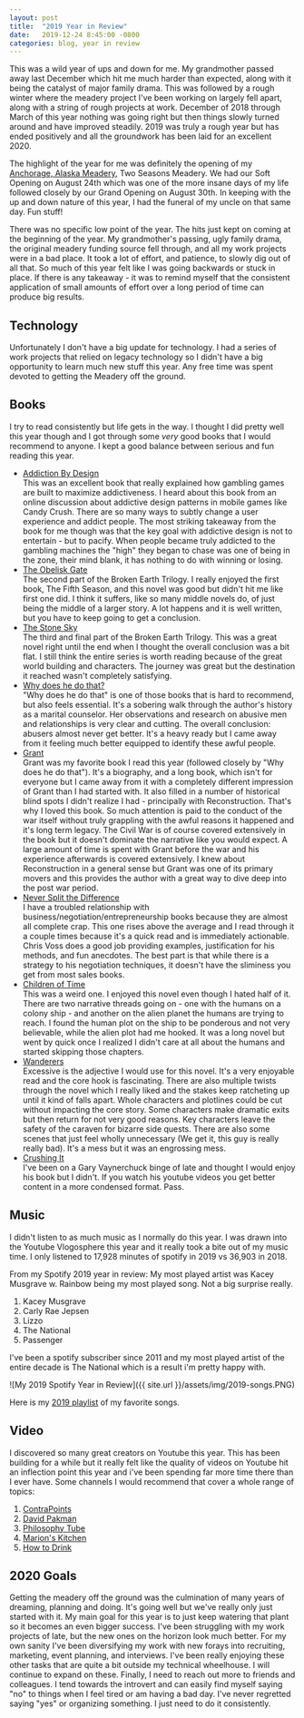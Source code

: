 ```yaml
---
layout: post
title:  "2019 Year in Review"
date:   2019-12-24 8:45:00 -0800
categories: blog, year in review
---
```


This was a wild year of ups and down for me. My grandmother passed away last December which hit me much harder than expected, along with it being the catalyst of major family drama. This was followed by a rough winter where the meadery project I've been working on largely fell apart, along with a string of rough projects at work. December of 2018 through March of this year nothing was going right but then things slowly turned around and have improved steadily. 2019 was truly a rough year but has ended positively and all the groundwork has been laid for an excellent 2020.

The highlight of the year for me was definitely the opening of my [Anchorage, Alaska Meadery](http://twoseasonsmead.com/ "Two Seasons Meadery"), Two Seasons Meadery. We had our Soft Opening on August 24th which was one of the more insane days of my life followed closely by our Grand Opening on August 30th. In keeping with the up and down nature of this year, I had the funeral of my uncle on that same day. Fun stuff!

There was no specific low point of the year. The hits just kept on coming at the beginning of the year. My grandmother's passing, ugly family drama, the original meadery funding source fell through, and all my work projects were in a bad place. It took a lot of effort, and patience, to slowly dig out of all that.
So much of this year felt like I was going backwards or stuck in place. If there is any takeaway - it was to remind myself that the consistent application of small amounts of effort over a long period of time can produce big results.

## Technology

Unfortunately I don't have a big update for technology. I had a series of work projects that relied on legacy technology so I didn't have a big opportunity to learn much new stuff this year. Any free time was spent devoted to getting the Meadery off the ground.

## Books

I try to read consistently but life gets in the way. I thought I did pretty well this year though and I got through some *very* good books that I would recommend to anyone. I kept a good balance between serious and fun reading this year.

* [Addiction By Design](https://www.natashadowschull.org/addiction-by-design/)  
This was an excellent book that really explained how gambling games are built to maximize addictiveness. I heard about this book from an online discussion about addictive design patterns in mobile games like Candy Crush. There are so many ways to subtly change a user experience and addict people. The most striking takeaway from the book for me though was that the key goal with addictive design is not to entertain - but to pacify. When people became truly addicted to the gambling machines the "high" they began to chase was one of being in the zone, their mind blank, it has nothing to do with winning or losing.
* [The Obelisk Gate](http://nkjemisin.com/books/book-two-the-obelisk-gate/)  
The second part of the Broken Earth Trilogy. I really enjoyed the first book, The Fifth Season, and this novel was good but didn't hit me like first one did. I think it suffers, like so many middle novels do, of just being the middle of a larger story. A lot happens and it is well written, but you have to keep going to get a conclusion.
* [The Stone Sky](http://nkjemisin.com/books/the-stone-sky/)  
The third and final part of the Broken Earth Trilogy. This was a great novel right until the end when I thought the overall conclusion was a bit flat. I still think the entire series is worth reading because of the great world building and characters. The journey was great but the destination it reached wasn't completely satisfying.
* [Why does he do that?](http://lundybancroft.com/books/)  
"Why does he do that" is one of those books that is hard to recommend, but also feels essential. It's a sobering walk through the author's history as a marital counselor. Her observations and research on abusive men and relationships is very clear and cutting. The overall conclusion: abusers almost never get better. It's a heavy ready but I came away from it feeling much better equipped to identify these awful people.
* [Grant](https://en.wikipedia.org/wiki/Grant_(book))  
Grant was my favorite book I read this year (followed closely by "Why does he do that"). It's a biography, and a long book, which isn't for everyone but I came away from it with a completely different impression of Grant than I had started with. It also filled in a number of historical blind spots I didn't realize I had - principally with Reconstruction.
That's why I loved this book. So much attention is paid to the conduct of the war itself without truly grappling with the awful reasons it happened and it's long term legacy. The Civil War is of course covered extensively in the book but it doesn't dominate the narrative like you would expect. A large amount of time is spent with Grant before the war and his experience afterwards is covered extensively. I knew about Reconstruction in a general sense but Grant was one of its primary movers and this provides the author with a great way to dive deep into the post war period.
* [Never Split the Difference](https://www.blackswanltd.com/)  
I have a troubled relationship with business/negotiation/entrepreneurship books because they are almost all complete crap. This one rises above the average and I read through it a couple times because it's a quick read and is immediately actionable. Chris Voss does a good job providing examples, justification for his methods, and fun anecdotes. The best part is that while there is a strategy to his negotiation techniques, it doesn't have the sliminess you get from most sales books.
* [Children of Time](https://www.amazon.com/dp/B07DN8BQMD/)  
This was a weird one. I enjoyed this novel even though I hated half of it. There are two narrative threads going on - one with the humans on a colony ship - and another on the alien planet the humans are trying to reach. I found the human plot on the ship to be ponderous and not very believable, while the alien plot had me hooked. It was a long novel but went by quick once I realized I didn't care at all about the humans and started skipping those chapters.
* [Wanderers](https://www.amazon.com/dp/B07JD1CH2H/)  
Excessive is the adjective I would use for this novel. It's a very enjoyable read and the core hook is fascinating. There are also multiple twists through the novel which I really liked and the stakes keep ratcheting up until it kind of falls apart. Whole characters and plotlines could be cut without impacting the core story. Some characters make dramatic exits but then return for not very good reasons. Key characters leave the safety of the caraven for bizarre side quests. There are also some scenes that just feel wholly unnecessary (We get it, this guy is really really bad). It's a mess but it was an engrossing mess.
* [Crushing It](https://www.amazon.com/dp/B072DV2GHG/)  
I've been on a Gary Vaynerchuck binge of late and thought I would enjoy his book but I didn't. If you watch his youtube videos you get better content in a more condensed format. Pass.

## Music

I didn't listen to as much music as I normally do this year. I was drawn into the Youtube Vlogosphere this year and it really took a bite out of my music time. I only listened to 17,928 minutes of spotify in 2019 vs 36,903 in 2018. 

From my Spotify 2019 year in review:
My most played artist was Kacey Musgrave w. Rainbow being my most played song. Not a big surprise really.

1. Kacey Musgrave
2. Carly Rae Jepsen
3. Lizzo
4. The National
5. Passenger

I've been a spotify subscriber since 2011 and my most played artist of the entire decade is The National which is a result i'm pretty happy with.

![My 2019 Spotify Year in Review]({{ site.url }}/assets/img/2019-songs.PNG)

Here is my [2019 playlist](https://open.spotify.com/playlist/6JCqz0E1TFzTjNgU467ggI?si=qYT2dXKPSUiz_1ai4vYXXA) of my favorite songs.

## Video

I discovered so many great creators on Youtube this year. This has been building for a while but it really felt like the quality of videos on Youtube hit an inflection point this year and i've been spending far more time there than I ever have. Some channels I would recommend that cover a whole range of topics:

1. [ContraPoints](https://www.youtube.com/channel/UCNvsIonJdJ5E4EXMa65VYpA)
2. [David Pakman](https://www.youtube.com/channel/UCvixJtaXuNdMPUGdOPcY8Ag)
3. [Philosophy Tube](https://www.youtube.com/user/thephilosophytube)
4. [Marion's Kitchen](https://www.youtube.com/channel/UCN1h109PDDp_wYIFsoWmZrQ)
5. [How to Drink](https://www.youtube.com/channel/UCioZY1p0bZ4Xt-yodw8_cBQ)

## 2020 Goals

Getting the meadery off the ground was the culmination of many years of dreaming, planning and doing. It's going well but we've really only just started with it. My main goal for this year is to just keep watering that plant so it becomes an even bigger success.
I've been struggling with my work projects of late, but the new ones on the horizon look much better. For my own sanity I've been diversifying my work with new forays into recruiting, marketing, event planning, and interviews. I've been really enjoying these other tasks that are quite a bit outside my technical wheelhouse. I will continue to expand on these.
Finally, I need to reach out more to friends and colleagues. I tend towards the introvert and can easily find myself saying "no" to things when I feel tired or am having a bad day. I've never regretted saying "yes" or organizing something. I just need to do it consistently.